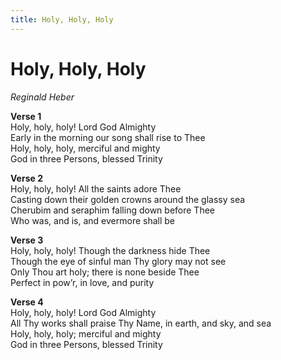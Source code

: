 ```yaml
---
title: Holy, Holy, Holy
---
```


# Holy, Holy, Holy

_Reginald Heber_

**Verse 1**  
Holy, holy, holy! Lord God Almighty  
Early in the morning our song shall rise to Thee  
Holy, holy, holy, merciful and mighty  
God in three Persons, blessed Trinity  

**Verse 2**  
Holy, holy, holy! All the saints adore Thee  
Casting down their golden crowns around the glassy sea  
Cherubim and seraphim falling down before Thee  
Who was, and is, and evermore shall be  

**Verse 3**  
Holy, holy, holy! Though the darkness hide Thee  
Though the eye of sinful man Thy glory may not see  
Only Thou art holy; there is none beside Thee  
Perfect in pow’r, in love, and purity  

**Verse 4**  
Holy, holy, holy! Lord God Almighty  
All Thy works shall praise Thy Name, in earth, and sky, and sea  
Holy, holy, holy; merciful and mighty  
God in three Persons, blessed Trinity

